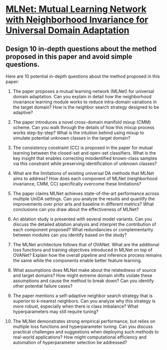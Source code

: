 # [MLNet: Mutual Learning Network with Neighborhood Invariance for   Universal Domain Adaptation](https://arxiv.org/abs/2312.07871)

## Design 10 in-depth questions about the method proposed in this paper and avoid simple questions.

 Here are 10 potential in-depth questions about the method proposed in this paper:

1. The paper proposes a mutual learning network (MLNet) for universal domain adaptation. Can you explain in detail how the neighborhood invariance learning module works to reduce intra-domain variations in the target domain? How is the neighbor search strategy designed to be adaptive?

2. The paper introduces a novel cross-domain manifold mixup (CMM) scheme. Can you walk through the details of how this mixup process works step-by-step? What is the intuition behind using mixup to simulate potential unknown classes in the target domain? 

3. The consistency constraint (CC) is proposed in the paper for mutual learning between the closed-set and open-set classifiers. What is the key insight that enables correcting misidentified known-class samples via this constraint while preserving identification of unknown classes?

4. What are the limitations of existing universal DA methods that MLNet aims to address? How does each component of MLNet (neighborhood invariance, CMM, CC) specifically overcome these limitations?

5. The paper claims MLNet achieves state-of-the-art performance across multiple UniDA settings. Can you analyze the results and quantify the improvements over prior arts and baseline in different metrics? What conclusions can you draw about the effectiveness of MLNet?

6. An ablation study is presented with several model variants. Can you discuss the detailed ablation analysis and interpret the contribution of each component proposed? What redundancies or complementarity between modules can you identify based on the study?  

7. The MLNet architecture follows that of OVANet. What are the additional loss functions and training objectives introduced in MLNet on top of OVANet? Explain how the overall pipeline and inference process remains the same while the components enable better feature learning.

8. What assumptions does MLNet make about the relatedness of source and target domains? How might extreme domain shifts violate these assumptions and cause the method to break down? Can you identify other potential failure cases?

9. The paper mentions a self-adaptive neighbor search strategy that is superior to k-nearest neighbors. Can you analyze why this strategy is more robust, especially when there is class imbalance? What hyperparameters may still require tuning?

10. The MLNet demonstrates strong empirical performance, but relies on multiple loss functions and hyperparameter tuning. Can you discuss practical challenges and suggestions when deploying such methods to real-world applications? How might computational efficiency and automation of hyperparameter selection be addressed?
